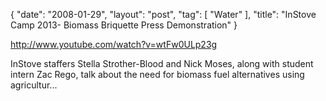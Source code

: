 {
   "date": "2008-01-29",
   "layout": "post",
   "tag": [
      "Water"
   ],
   "title": "InStove Camp 2013- Biomass Briquette Press Demonstration"
}

http://www.youtube.com/watch?v=wtFw0ULp23g  

InStove staffers Stella Strother-Blood and Nick Moses, along with student intern Zac Rego, talk about the need for biomass fuel alternatives using agricultur...